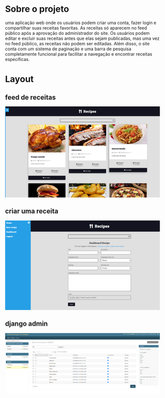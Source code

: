 # Sobre o projeto
uma aplicação web onde os usuários podem criar uma conta, fazer login e compartilhar suas receitas favoritas. As receitas só aparecem no feed público após a aprovação do administrador do site. Os usuários podem editar e excluir suas receitas antes que elas sejam publicadas, mas uma vez no feed público, as receitas não podem ser editadas. Além disso, o site conta com um sistema de paginação e uma barra de pesquisa completamente funcional para facilitar a navegação e encontrar receitas específicas.
# Layout
## feed de receitas
![feed](assets/feed.png)
## criar uma receita
![feed](assets/create_recipe.png)
## django admin
![feed](assets/admin.png)


